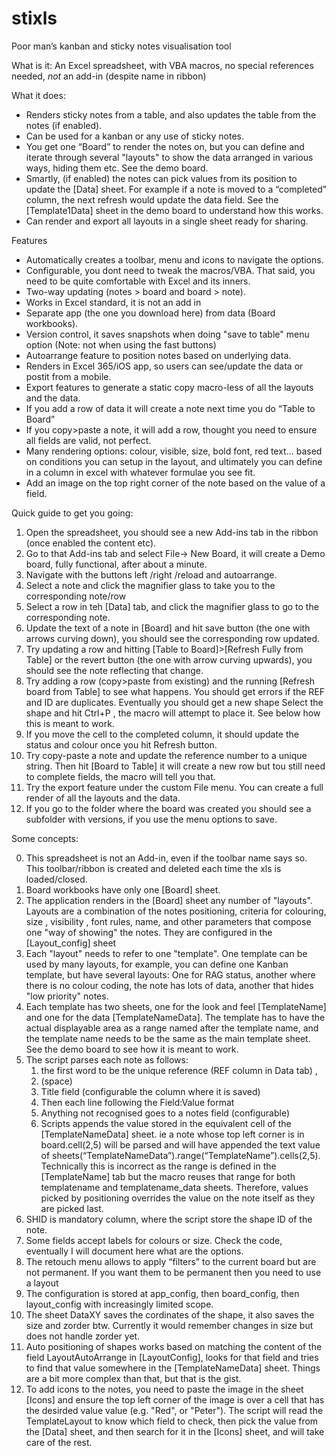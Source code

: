 # stixls
Poor man’s kanban and sticky notes visualisation tool

What is it:
An Excel spreadsheet, with VBA macros, no special references needed, *not* an add-in (despite name in ribbon)

What it does:
- Renders sticky notes from a table, and also updates the table from the notes (if enabled).
- Can be used for a kanban or any use of sticky notes.
- You get one “Board” to render the notes on,  but you can define and iterate through several "layouts" to show the data arranged in various ways, hiding them etc. See the demo board.
- Smartly, (if enabled) the notes can pick values from its position to update the [Data] sheet. For example if a note is moved to a “completed” column, the next refresh would update the data field. See the [Template1Data] sheet in the demo board to understand how this works.
- Can render and export all layouts in a single sheet ready for sharing.




Features
- Automatically creates a toolbar,  menu and icons to navigate the options. 
- Configurable, you dont need to tweak the macros/VBA. That said, you need to be quite comfortable with Excel and its inners.
- Two-way updating (notes > board and board > note).
- Works in Excel standard, it is not an add in
- Separate app (the one you download here) from data (Board workbooks).
- Version control, it saves snapshots when doing "save to table" menu option (Note: not when using the fast buttons)
- Autoarrange feature to position notes based on underlying data.
- Renders in Excel 365/iOS app, so users can see/update the data or postit from a mobile.  
- Export features to generate a static copy macro-less of all the layouts and the data.
- If you add a row of data it will create  a note next time you do “Table to Board” 
- If you copy>paste a note, it will add a row, thought you need to ensure all fields are valid, not perfect.
- Many rendering options: colour, visible, size, bold font, red text... based on conditions you can setup in the layout, and ultimately you can define in a column in excel with whatever formulae you see fit.
- Add an image on the top right corner of the note based on the value of a field. 

Quick guide to get you going:

1. Open the spreadsheet, you should see a new Add-ins tab in the ribbon (once enabled the content etc).  
2. Go to that Add-ins tab and select File-> New Board, it will create a Demo board, fully functional, after about a minute.
3. Navigate with the buttons left /right /reload and autoarrange. 
4. Select a note and click the magnifier glass to take you to the corresponding note/row 
5. Select a row in teh [Data] tab, and click the magnifier glass to go to the corresponding note.
6. Update the text of a note in [Board] and hit save button (the one with arrows curving down), you should see the corresponding row updated.
7. Try updating a row and hitting  [Table to Board]>[Refresh Fully from Table] or the revert button (the one with arrow curving upwards), you should see the note reflecting that change.
8. Try adding a row (copy>paste from existing) and the running [Refresh board from Table] to see what happens. 
    You should get errors if the REF and ID are duplicates.
    Eventually you should get a new shape
    Select the shape and hit Ctrl+P , the macro will attempt to place it. See below how this is meant to work.
9. If you move the cell to the completed column, it should update the status and colour once you hit Refresh button.
10. Try copy-paste a note and update the reference number to a unique string.  Then hit [Board to Table] it will create a new row but tou still need to complete fields, the macro will tell you that.
11. Try the export feature under the custom File menu. You can create a full render of all the layouts and the data.
12. If you go to the folder where the board was created you should see a subfolder with versions, if you use the menu options to save. 

Some  concepts:

0. This spreadsheet is not an Add-in, even if the toolbar name says so. This toolbar/ribbon is created and deleted each time the xls is loaded/closed. 
1. Board workbooks have only one [Board] sheet.
2. The application renders in the [Board] sheet any number of "layouts". Layouts are a combination of the notes positioning, criteria for colouring, size , visibility , font rules, name, and other parameters that compose one "way of showing" the notes. They are configured in the [Layout_config] sheet
3. Each "layout" needs to refer to one "template".  One template can be used by many layouts, for example, you can define one Kanban template, but have several layouts: One for RAG status, another where there is no colour coding,  the note has lots of data, another that hides "low priority" notes.
4. Each template has two sheets, one for the look and feel [TemplateName] and one for the data [TemplateNameData]. The template has to have the actual displayable area as a range named after the template name, and the template name needs to be the same as the main template sheet. See the demo board to see how it is meant to work. 
5. The script parses each note as follows:
    1. the first word to be the unique reference (REF column in Data tab) , 
    2. (space)
    3. Title field (configurable the column where it is saved) 
    4. Then each line following the Field:Value format  
    5. Anything not recognised goes to a notes field (configurable)
    6. Scripts appends the value stored in the equivalent cell of the [TemplateNameData]  sheet. ie a note whose top left corner is in board.cell(2,5) will be parsed and will have appended the text value of sheets(“TemplateNameData”).range(“TemplateName”).cells(2,5). Technically this is incorrect as the range is defined in the [TemplateName] tab but the macro reuses that range for both templatename and templatename_data sheets.  Therefore, values picked by positioning overrides the value on the note itself as they are picked last.
6. SHID is mandatory column, where the script store the shape ID of the note.
7. Some fields accept labels for colours or size. Check the code, eventually I will document here what are the options. 
8. The retouch menu allows to apply “filters” to the current board but are not permanent. If you want them to be permanent then you need to use a layout 
9. The configuration is stored at app_config, then board_config, then layout_config with increasingly limited scope.
10. The sheet DataXY saves the cordinates of the shape, it also saves the size and zorder btw. Currently it would remember changes in size but does not handle zorder yet.
11. Auto positioning of shapes works based on matching the content of the field LayoutAutoArrange in [LayoutConfig], looks for that field and tries to find that value somewhere in the [TemplateNameData] sheet. Things are a bit more complex than that, but that is the gist.
12. To add icons to the notes, you need to paste the image in the sheet [Icons] and ensure the top left corner of the image is over a cell that has the desirded value value (e.g. "Red", or "Peter"). The script will read the TemplateLayout to know which field to check, then pick the value from the [Data] sheet, and then search for it in the [Icons] sheet, and will take care of the rest.
